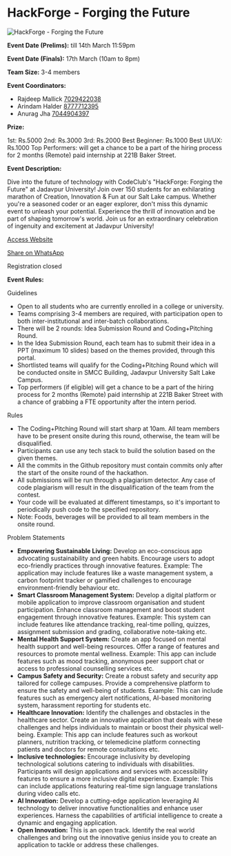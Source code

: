 # HackForge - Forging the Future

![HackForge - Forging the Future](https://srijanju.in/images/events/hackforge.png)

**Event Date (Prelims):** till 14th March 11:59pm

**Event Date (Finals):** 17th March (10am to 8pm)

**Team Size:** 3-4 members

**Event Coordinators:**

- Rajdeep Mallick [7029422038](tel:7029422038)
- Arindam Halder [8777712395](tel:8777712395)
- Anurag Jha [7044904397](tel:7044904397)

**Prize:**

1st: Rs.5000
2nd: Rs.3000
3rd: Rs.2000
Best Beginner: Rs.1000
Best UI/UX: Rs.1000
Top Performers: will get a chance to be a part of the hiring process for 2 months (Remote) paid internship at 221B Baker Street.

**Event Description:**

Dive into the future of technology with CodeClub's "HackForge: Forging the Future" at Jadavpur University! Join over 150 students for an exhilarating marathon of Creation, Innovation & Fun at our Salt Lake campus. Whether you're a seasoned coder or an eager explorer, don't miss this dynamic event to unleash your potential. Experience the thrill of innovation and be part of shaping tomorrow's world. Join us for an extraordinary celebration of ingenuity and excitement at Jadavpur University!

[Access Website](https://hackforge.srijanju.in/)

[Share on WhatsApp](https://wa.me/?text=Check%20out%20this%20event%3A%20HackForge%20-%20Forging%20the%20Future%0A%0A%20Dive%20into%20the%20future%20of%20technology%20with%20CodeClub%27s%20%22HackForge%3A%20Forging%20the%20Future%22%20at%20Jadavpur%20University!%20Join%20over%20150%20students%20for%20an%20exhilarating%20marathon%20of%20Creation%2C%20Innovation%20%26%20Fun%20at%20our%20Salt%20Lake%20campus.%20Whether%20you%27re%20a%20seasoned%20coder%20or%20an%20eager%20explorer%2C%20don%27t%20miss%20this%20dynamic%20event%20to%20unleash%20your%20potential.%20Experience%20the%20thrill%20of%20innovation%20and%20be%20part%20of%20shaping%20tomorrow%27s%20world.%20Join%20us%20for%20an%20extraordinary%20celebration%20of%20ingenuity%20and%20excitement%20at%20Jadavpur%20University!%0A%0AHead%20over%20to%3A%20https%3A%2F%2Fsrijanju.in%2Fevents%2Fhackforge%20for%20exploring%20it!)

Registration closed

**Event Rules:**

Guidelines

- Open to all students who are currently enrolled in a college or university.
- Teams comprising 3-4 members are required, with participation open to both inter-institutional and inter-batch collaborations.
- There will be 2 rounds: Idea Submission Round and Coding+Pitching Round.
- In the Idea Submission Round, each team has to submit their idea in a PPT (maximum 10 slides) based on the themes provided, through this portal.
- Shortlisted teams will qualify for the Coding+Pitching Round which will be conducted onsite in SMCC Building, Jadavpur University Salt Lake Campus.
- Top performers (if eligible) will get a chance to be a part of the hiring process for 2 months (Remote) paid internship at 221B Baker Street with a chance of grabbing a FTE opportunity after the intern period.

Rules

- The Coding+Pitching Round will start sharp at 10am. All team members have to be present onsite during this round, otherwise, the team will be disqualified.
- Participants can use any tech stack to build the solution based on the given themes.
- All the commits in the Github repository must contain commits only after the start of the onsite round of the hackathon.
- All submissions will be run through a plagiarism detector. Any case of code plagiarism will result in the disqualification of the team from the contest.
- Your code will be evaluated at different timestamps, so it's important to periodically push code to the specified repository.
- Note: Foods, beverages will be provided to all team members in the onsite round.

Problem Statements

- **Empowering Sustainable Living:** Develop an eco-conscious app advocating sustainability and green habits. Encourage users to adopt eco-friendly practices through innovative features. Example: The application may include features like a waste management system, a carbon footprint tracker or gamified challenges to encourage environment-friendly behaviour etc.
- **Smart Classroom Management System:** Develop a digital platform or mobile application to improve classroom organisation and student participation. Enhance classroom management and boost student engagement through innovative features. Example: This system can include features like attendance tracking, real-time polling, quizzes, assignment submission and grading, collaborative note-taking etc.
- **Mental Health Support System:** Create an app focused on mental health support and well-being resources. Offer a range of features and resources to promote mental wellness. Example: This app can include features such as mood tracking, anonymous peer support chat or access to professional counselling services etc.
- **Campus Safety and Security:** Create a robust safety and security app tailored for college campuses. Provide a comprehensive platform to ensure the safety and well-being of students. Example: This can include features such as emergency alert notifications, AI-based monitoring system, harassment reporting for students etc.
- **Healthcare Innovation:** Identify the challenges and obstacles in the healthcare sector. Create an innovative application that deals with these challenges and helps individuals to maintain or boost their physical well-being. Example: This app can include features such as workout planners, nutrition tracking, or telemedicine platform connecting patients and doctors for remote consultations etc.
- **Inclusive technologies:** Encourage inclusivity by developing technological solutions catering to individuals with disabilities. Participants will design applications and services with accessibility features to ensure a more inclusive digital experience. Example: This can include applications featuring real-time sign language translations during video calls etc.
- **AI Innovation:** Develop a cutting-edge application leveraging AI technology to deliver innovative functionalities and enhance user experiences. Harness the capabilities of artificial intelligence to create a dynamic and engaging application.
- **Open Innovation:** This is an open track. Identify the real world challenges and bring out the innovative genius inside you to create an application to tackle or address these challenges.